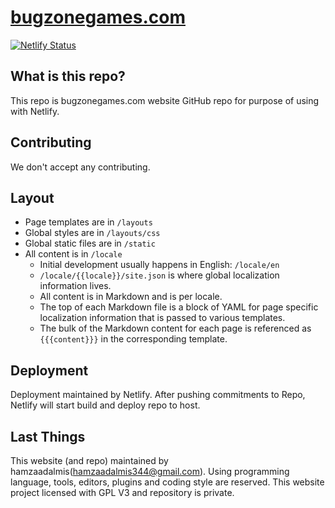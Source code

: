 # [bugzonegames.com](https:/bugzonegames.com)

[![Netlify Status](https://api.netlify.com/api/v1/badges/89b6bba7-a11f-4e59-8d5b-9ff9ccfbd018/deploy-status)](https://app.netlify.com/sites/bugzonegames/deploys)

## What is this repo?

This repo is bugzonegames.com website GitHub repo for purpose of using with Netlify. 

## Contributing

We don't accept any contributing.

## Layout

* Page templates are in `/layouts`
* Global styles are in `/layouts/css`
* Global static files are in `/static`
* All content is in `/locale`
  * Initial development usually happens in English: `/locale/en`
  * `/locale/{{locale}}/site.json` is where global localization information lives.
  * All content is in Markdown and is per locale.
  * The top of each Markdown file is a block of YAML for page specific localization information that is passed to various templates.
  * The bulk of the Markdown content for each page is referenced as `{{{content}}}` in the corresponding template.

## Deployment

Deployment maintained by Netlify. After pushing commitments to Repo, Netlify will start build and deploy repo to host.

## Last Things

This website (and repo) maintained by hamzaadalmis(hamzaadalmis344@gmail.com). Using programming language, tools, editors, plugins and coding style are reserved. This website project licensed with GPL V3 and repository is private.